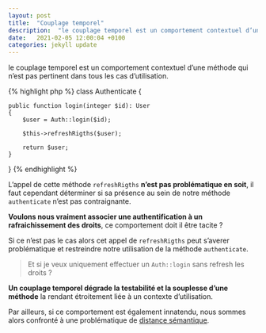 ```yaml
---
layout: post
title:  "Couplage temporel"
description:  "le couplage temporel est un comportement contextuel d’une méthode qui n’est pas pertinent dans tous les cas d’utilisation."
date:   2021-02-05 12:00:04 +0100
categories: jekyll update
---
```


le couplage temporel est un comportement contextuel d’une méthode qui n’est pas pertinent dans tous les cas d’utilisation.

{% highlight php %}
class Authenticate {

    public function login(integer $id): User
    {
        $user = Auth::login($id);

        $this->refreshRigths($user);

        return $user;
    }
}
{% endhighlight %}

L’appel de cette méthode `refreshRigths` <b>n’est pas problématique en soit</b>, il faut cependant déterminer si sa présence au sein de notre méthode `authenticate` n’est pas contraignante.

<b>Voulons nous vraiment associer une authentification à un rafraichissement des droits</b>, ce comportement doit il être tacite ?

Si ce n’est pas le cas alors cet appel de `refreshRigths` peut s’averer problématique et restreindre notre utilisation de la méthode `authenticate`.

> Et si je veux uniquement effectuer un `Auth::login` sans refresh les droits ? 

<b>Un couplage temporel dégrade la testabilité et la souplesse d’une méthode</b> la rendant étroitement liée à un contexte d’utilisation.

Par ailleurs, si ce comportement est également innatendu, nous sommes alors confronté à une problématique de [distance sémantique](https://quality-explained.fr/distance-semantique/).